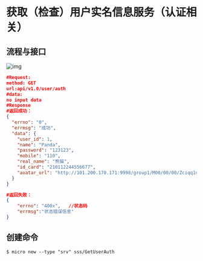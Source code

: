 # 获取（检查）用户实名信息服务（认证相关）





## 流程与接口

![img](D:/%E6%8A%80%E6%9C%AF/%E5%BE%AE%E6%9C%8D%E5%8A%A1/002/assets/clip_image002-1543152417782.jpg)



```json
#Request:
method: GET
url:api/v1.0/user/auth
#data:
no input data
#Response
#返回成功：
{
  "errno": "0",
  "errmsg": "成功",
  "data": {
    "user_id": 1,
    "name": "Panda",
    "password": "123123",
    "mobile": "110",
    "real_name": "熊猫",
    "id_card": "210112244556677",
    "avatar_url": "http://101.200.170.171:9998/group1/M00/00/00/Zciqq1n7It2ANn1dAADexS5wJKs808.png"
  }
}

#返回失败：
{
    "errno": "400x",   //状态码
    "errmsg":"状态错误信息"
}
```

## 创建命令

```shell
$ micro new --type "srv" sss/GetUserAuth
```

